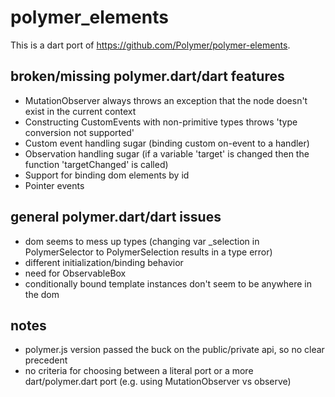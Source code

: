 polymer_elements
================

This is a dart port of https://github.com/Polymer/polymer-elements.  

## broken/missing polymer.dart/dart features
- MutationObserver always throws an exception that the node doesn't exist in the current context
- Constructing CustomEvents with non-primitive types throws 'type conversion not supported'
- Custom event handling sugar (binding custom on-event to a handler)
- Observation handling sugar (if a variable 'target' is changed then the function 'targetChanged' is called)
- Support for binding dom elements by id
- Pointer events

## general polymer.dart/dart issues 
- dom seems to mess up types (changing var _selection in PolymerSelector to PolymerSelection results in a type error)
- different initialization/binding behavior 
- need for ObservableBox
- conditionally bound template instances don't seem to be anywhere in the dom

## notes
- polymer.js version passed the buck on the public/private api, so no clear precedent
- no criteria for choosing between a literal port or a more dart/polymer.dart port (e.g. using MutationObserver vs observe)
